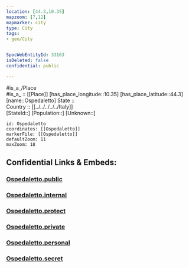 ```yaml
---
location: [44.3,10.35] 
mapzoom: [7,12] 
mapmarker: city 
type: City
tags:
- geo/City


SpocWebEntityId: 33163
isDeleted: false
confidential: public

---
```

#is_a_/Place  
#is_a_ :: [[Place]] 
[has_place_longitude::10.35] 
[has_place_latitude::44.3] 
[name::Ospedaletto] 
State ::  
Country :: [[../../../../../Italy]]  
[StateId::] 
[Population::] 
[Unknown::] 


```leaflet
id: Ospedaletto
coordinates: [[Ospedaletto]] 
markerFile: [[Ospedaletto]] 
defaultZoom: 11 
maxZoom: 18
```


## Confidential Links & Embeds: 

### [Ospedaletto.public](/_public/\Earth\Continent\Europe\Europe~South\Italy\regions~Italy\Emilia-Romagna\Reggio_Emilia.Province\CityOspedaletto.public.md) 

### [Ospedaletto.internal](/_internal/\Earth\Continent\Europe\Europe~South\Italy\regions~Italy\Emilia-Romagna\Reggio_Emilia.Province\CityOspedaletto.internal.md) 

### [Ospedaletto.protect](/_protect/\Earth\Continent\Europe\Europe~South\Italy\regions~Italy\Emilia-Romagna\Reggio_Emilia.Province\CityOspedaletto.protect.md) 

### [Ospedaletto.private](/_private/\Earth\Continent\Europe\Europe~South\Italy\regions~Italy\Emilia-Romagna\Reggio_Emilia.Province\CityOspedaletto.private.md) 

### [Ospedaletto.personal](/_personal/\Earth\Continent\Europe\Europe~South\Italy\regions~Italy\Emilia-Romagna\Reggio_Emilia.Province\CityOspedaletto.personal.md) 

### [Ospedaletto.secret](/_secret/\Earth\Continent\Europe\Europe~South\Italy\regions~Italy\Emilia-Romagna\Reggio_Emilia.Province\CityOspedaletto.secret.md)

